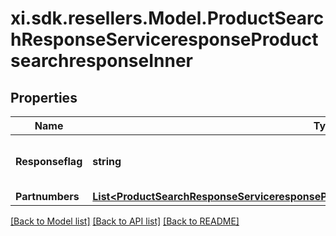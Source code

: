 # xi.sdk.resellers.Model.ProductSearchResponseServiceresponseProductsearchresponseInner

## Properties

Name | Type | Description | Notes
------------ | ------------- | ------------- | -------------
**Responseflag** | **string** | Number of records in the search result. | [optional] 
**Partnumbers** | [**List&lt;ProductSearchResponseServiceresponseProductsearchresponseInnerPartnumbersInner&gt;**](ProductSearchResponseServiceresponseProductsearchresponseInnerPartnumbersInner.md) |  | [optional] 

[[Back to Model list]](../README.md#documentation-for-models) [[Back to API list]](../README.md#documentation-for-api-endpoints) [[Back to README]](../README.md)

